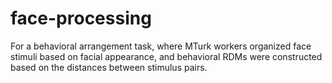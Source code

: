 # face-processing
 For a behavioral arrangement task, where MTurk workers organized face stimuli based on facial appearance, and behavioral RDMs were constructed based on the distances between stimulus pairs.
